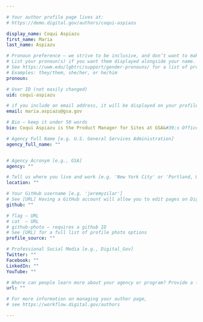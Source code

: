 ```yaml
---

# Your author profile page lives at:
# https://demo.digital.gov/authors/coqui-aspiazu

display_name: Coqui Aspiazu
first_name: Maria
last_name: Aspiazu

# Pronoun preference — we strive to be inclusive, and don’t want to make assumptions on a person’s first name (be it a gender-neutral name, or is one more common in languages other than English). Learn more http://www.MyPronouns.org
# List your pronoun(s) if you want them displayed alongside your name. Leave it blank and we'll use just your name.
# See https://uwm.edu/lgbtrc/support/gender-pronouns/ for a list of pronouns
# Examples: they/them, she/her, or he/him
pronoun:

# User ID (not easily changed)
uid: coqui-aspiazu

# if you include an email address, it will be displayed on your profile page
email: maria.aspiazu@gsa.gov

# Bio — keep it under 50 words
bio: Coqui Aspiazu is the Product Manager for Sites at GSA&#39;s Office of Citizen Services and Innovative Technologies in the Technology Transformation Services (TTS). Sites is a shared service that allows agencies to focus on creating great content rather than on building systems to deliver that content. Prior to her work in the federal government, Coqui worked as a journalist, leading web, television and print media projects.

# Agency Full Name [e.g. U.S. General Services Administration]
agency_full_name: ""


# Agency Acronym [e.g., GSA]
agency: ""

# Tell us where you live and work [e.g. 'New York City' or 'Portland, OR']
location: ""

# Your GitHub username [e.g. 'jeremyzilar']
# See [URL] Having a GitHub account will allow you to edit pages on DigitalGov. The image used in your GitHub account can also be used to populate your digital.gov profile photo.
github: ""

# flag — URL
# cat  — URL
# github-photo — requires a github ID
# See [URL] for a full list of profile photo options
profile_source: ""

# Professional Social Media [e.g., Digital_Gov]
Twitter: ""
Facebook: ""
LinkedIn: ""
YouTube: ""

# Where can people learn more about your agency or program? Provide a full URL [e.g. 'https://www.example.gov/']
url: ""

# For more information on managing your author page,
# see https://workflow.digital.gov/authors

---
```

